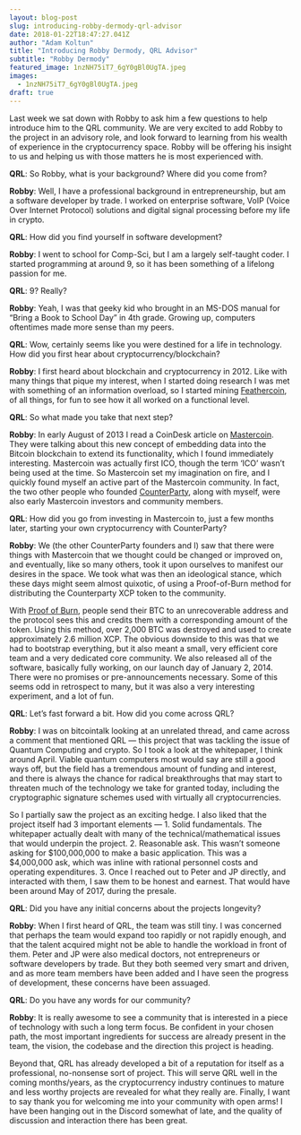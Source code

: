 ```yaml
---
layout: blog-post
slug: introducing-robby-dermody-qrl-advisor
date: 2018-01-22T18:47:27.041Z
author: "Adam Koltun"
title: "Introducing Robby Dermody, QRL Advisor"
subtitle: "Robby Dermody"
featured_image: 1nzNH75iT7_6gY0gBl0UgTA.jpeg
images:
  - 1nzNH75iT7_6gY0gBl0UgTA.jpeg
draft: true
---
```


Last week we sat down with Robby to ask him a few questions to help introduce him to the QRL community. We are very excited to add Robby to the project in an advisory role, and look forward to learning from his wealth of experience in the cryptocurrency space. Robby will be offering his insight to us and helping us with those matters he is most experienced with.

**QRL**: So Robby, what is your background? Where did you come from?

**Robby**: Well, I have a professional background in entrepreneurship, but am a software developer by trade. I worked on enterprise software, VoIP (Voice Over Internet Protocol) solutions and digital signal processing before my life in crypto.

**QRL**: How did you find yourself in software development?

**Robby**: I went to school for Comp-Sci, but I am a largely self-taught coder. I started programming at around 9, so it has been something of a lifelong passion for me.

**QRL**: 9? Really?

**Robby**: Yeah, I was that geeky kid who brought in an MS-DOS manual for “Bring a Book to School Day” in 4th grade. Growing up, computers oftentimes made more sense than my peers.

**QRL**: Wow, certainly seems like you were destined for a life in technology. How did you first hear about cryptocurrency/blockchain?

**Robby**: I first heard about blockchain and cryptocurrency in 2012. Like with many things that pique my interest, when I started doing research I was met with something of an information overload, so I started mining [Feathercoin](https://www.feathercoin.com/), of all things, for fun to see how it all worked on a functional level.

**QRL**: So what made you take that next step?

**Robby**: In early August of 2013 I read a CoinDesk article on [Mastercoin](https://en.wikipedia.org/wiki/Omni_Layer). They were talking about this new concept of embedding data into the Bitcoin blockchain to extend its functionality, which I found immediately interesting. Mastercoin was actually first ICO, though the term ‘ICO’ wasn’t being used at the time. So Mastercoin set my imagination on fire, and I quickly found myself an active part of the Mastercoin community. In fact, the two other people who founded [CounterParty](https://counterparty.io/), along with myself, were also early Mastercoin investors and community members.

**QRL**: How did you go from investing in Mastercoin to, just a few months later, starting your own cryptocurrency with CounterParty?

**Robby**: We (the other CounterParty founders and I) saw that there were things with Mastercoin that we thought could be changed or improved on, and eventually, like so many others, took it upon ourselves to manifest our desires in the space. We took what was then an ideological stance, which these days might seem almost quixotic, of using a Proof-of-Burn method for distributing the Counterparty XCP token to the community.

With [Proof of Burn](https://counterparty.io/news/why-proof-of-burn/), people send their BTC to an unrecoverable address and the protocol sees this and credits them with a corresponding amount of the token. Using this method, over 2,000 BTC was destroyed and used to create approximately 2.6 million XCP. The obvious downside to this was that we had to bootstrap everything, but it also meant a small, very efficient core team and a very dedicated core community. We also released all of the software, basically fully working, on our launch day of January 2, 2014. There were no promises or pre-announcements necessary. Some of this seems odd in retrospect to many, but it was also a very interesting experiment, and a lot of fun.

**QRL**: Let’s fast forward a bit. How did you come across QRL?

**Robby**: I was on bitcointalk looking at an unrelated thread, and came across a comment that mentioned QRL — this project that was tackling the issue of Quantum Computing and crypto. So I took a look at the whitepaper, I think around April. Viable quantum computers most would say are still a good ways off, but the field has a tremendous amount of funding and interest, and there is always the chance for radical breakthroughs that may start to threaten much of the technology we take for granted today, including the cryptographic signature schemes used with virtually all cryptocurrencies.

So I partially saw the project as an exciting hedge. I also liked that the project itself had 3 important elements — 1. Solid fundamentals. The whitepaper actually dealt with many of the technical/mathematical issues that would underpin the project. 2. Reasonable ask. This wasn’t someone asking for $100,000,000 to make a basic application. This was a $4,000,000 ask, which was inline with rational personnel costs and operating expenditures. 3. Once I reached out to Peter and JP directly, and interacted with them, I saw them to be honest and earnest. That would have been around May of 2017, during the presale.

**QRL**: Did you have any initial concerns about the projects longevity?

**Robby**: When I first heard of QRL, the team was still tiny. I was concerned that perhaps the team would expand too rapidly or not rapidly enough, and that the talent acquired might not be able to handle the workload in front of them. Peter and JP were also medical doctors, not entrepreneurs or software developers by trade. But they both seemed very smart and driven, and as more team members have been added and I have seen the progress of development, these concerns have been assuaged.

**QRL**: Do you have any words for our community?

**Robby**: It is really awesome to see a community that is interested in a piece of technology with such a long term focus. Be confident in your chosen path, the most important ingredients for success are already present in the team, the vision, the codebase and the direction this project is heading.

Beyond that, QRL has already developed a bit of a reputation for itself as a professional, no-nonsense sort of project. This will serve QRL well in the coming months/years, as the cryptocurrency industry continues to mature and less worthy projects are revealed for what they really are. Finally, I want to say thank you for welcoming me into your community with open arms! I have been hanging out in the Discord somewhat of late, and the quality of discussion and interaction there has been great.
